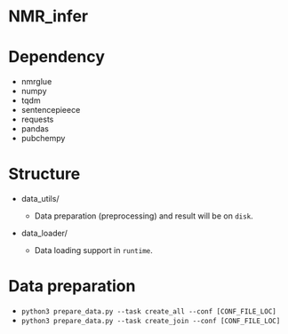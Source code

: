 NMR_infer
============


# Dependency

- nmrglue
- numpy
- tqdm
- sentencepieece
- requests
- pandas
- pubchempy

# Structure

- data_utils/
  
  - Data preparation (preprocessing) and result will be on `disk`.
  
- data_loader/
  
  - Data loading support in `runtime`.


# Data preparation

- `python3 prepare_data.py --task create_all --conf [CONF_FILE_LOC]`
- `python3 prepare_data.py --task create_join --conf [CONF_FILE_LOC]`